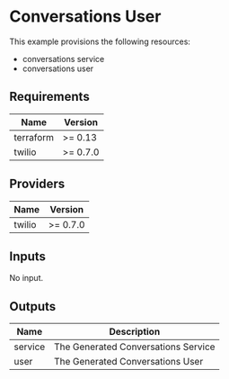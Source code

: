 # Conversations User

This example provisions the following resources:

- conversations service
- conversations user

## Requirements

| Name      | Version  |
| --------- | -------- |
| terraform | >= 0.13  |
| twilio    | >= 0.7.0 |

## Providers

| Name   | Version  |
| ------ | -------- |
| twilio | >= 0.7.0 |

## Inputs

No input.

## Outputs

| Name    | Description                         |
| ------- | ----------------------------------- |
| service | The Generated Conversations Service |
| user    | The Generated Conversations User    |
